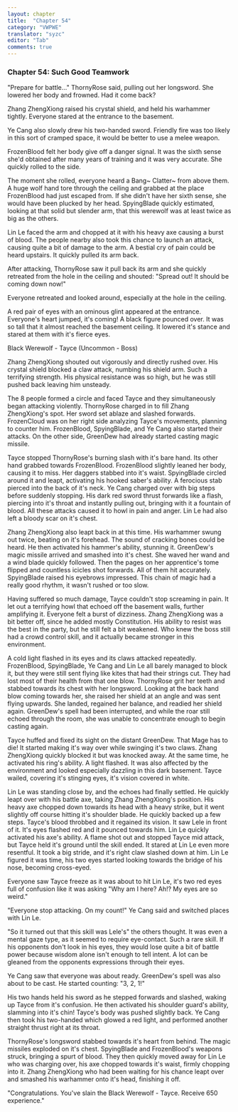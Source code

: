 ```yaml
---
layout: chapter
title:  "Chapter 54"
category: "VWPWE"
translator: "syzc"
editor: "Tab"
comments: true
---
```


### Chapter 54: Such Good Teamwork
 
"Prepare for battle..." ThornyRose said, pulling out her longsword. She lowered her body and frowned. Had it come back?
 
Zhang ZhengXiong raised his crystal shield, and held his warhammer tightly. Everyone stared at the entrance to the basement.
 
Ye Cang also slowly drew his two-handed sword. Friendly fire was too likely in this sort of cramped space, it would be better to use a melee weapon. 
 
FrozenBlood felt her body give off a danger signal. It was the sixth sense she'd obtained after many years of training and it was very accurate. She quickly rolled to the side.
 
The moment she rolled, everyone heard a Bang~ Clatter~ from above them. A huge wolf hand tore through the ceiling and grabbed at the place FrozenBlood had just escaped from. If she didn't have her sixth sense, she would have been plucked by her head. SpyingBlade quickly estimated, looking at that solid but slender arm, that this werewolf was at least twice as big as the others. 
 
Lin Le faced the arm and chopped at it with his heavy axe causing a burst of blood. The people nearby also took this chance to launch an attack, causing quite a bit of damage to the arm. A bestial cry of pain could be heard upstairs. It quickly pulled its arm back.
 
After attacking, ThornyRose saw it pull back its arm and she quickly retreated from the hole in the ceiling and shouted: "Spread out! It should be coming down now!" 
 
Everyone retreated and looked around, especially at the hole in the ceiling.
 
A red pair of eyes with an ominous glint appeared at the entrance. Everyone's heart jumped, it's coming! A black figure pounced over. It was so tall that it almost reached the basement ceiling. It lowered it's stance and stared at them with it's fierce eyes.  
 
Black Werewolf - Tayce (Uncommon - Boss)
 
Zhang ZhengXiong shouted out vigorously and directly rushed over. His crystal shield blocked a claw attack, numbing his shield arm. Such a terrifying strength. His physical resistance was so high, but he was still pushed back leaving him unsteady.
 
The 8 people formed a circle and faced Tayce and they simultaneously began attacking violently. ThornyRose charged in to fill Zhang ZhengXiong's spot. Her sword set ablaze and slashed forwards. FrozenCloud was on her right side analyzing Tayce's movements, planning to counter him. FrozenBlood, SpyingBlade, and Ye Cang also started their attacks. On the other side, GreenDew had already started casting magic missile.
 
Tayce stopped ThornyRose's burning slash with it's bare hand. Its other hand grabbed towards FrozenBlood. FrozenBlood slightly leaned her body, causing it to miss. Her daggers stabbed into it's waist. SpyingBlade circled around it and leapt, activating his hooked saber's ability. A ferocious stab pierced into the back of it's neck. Ye Cang charged over with big steps before suddenly stopping. His dark red sword thrust forwards like a flash, piercing into it's throat and instantly pulling out, bringing with it a fountain of blood. All these attacks caused it to howl in pain and anger. Lin Le had also left a bloody scar on it's chest. 
 
Zhang ZhengXiong also leapt back in at this time. His warhammer swung out twice, beating on it's forehead. The sound of cracking bones could be heard. He then activated his hammer's ability, stunning it. GreenDew's magic missile arrived and smashed into it's chest. She waved her wand and a wind blade quickly followed. Then the pages on her apprentice's tome flipped and countless icicles shot forwards. All of them hit accurately. SpyingBlade raised his eyebrows impressed. This chain of magic had a really good rhythm, it wasn't rushed or too slow.
 
Having suffered so much damage, Tayce couldn't stop screaming in pain. It let out a terrifying howl that echoed off the basement walls, further amplifying it. Everyone felt a burst of dizziness. Zhang ZhengXiong was a bit better off, since he added mostly Constitution. His ability to resist was the best in the party, but he still felt a bit weakened. Who knew the boss still had a crowd control skill, and it actually became stronger in this environment.
 
A cold light flashed in its eyes and its claws attacked repeatedly. FrozenBlood, SpyingBlade, Ye Cang and Lin Le all barely managed to block it, but they were still sent flying like kites that had their strings cut. They had lost most of their health from that one blow. ThornyRose grit her teeth and stabbed towards its chest with her longsword. Looking at the back hand blow coming towards her, she raised her shield at an angle and was sent flying upwards. She landed, regained her balance, and readied her shield again. GreenDew's spell had been interrupted, and while the roar still echoed through the room, she was unable to concentrate enough to begin casting again.
 
Tayce huffed and fixed its sight on the distant GreenDew. That Mage has to die! It started making it's way over while swinging it's two claws. Zhang ZhengXiong quickly blocked it but was knocked away. At the same time, he activated his ring's ability. A light flashed. It was also affected by the environment and looked especially dazzling in this dark basement. Tayce wailed, covering it's stinging eyes, it's vision covered in white.
 
Lin Le was standing close by, and the echoes had finally settled. He quickly leapt over with his battle axe, taking Zhang ZhengXiong's position. His heavy axe chopped down towards its head with a heavy strike, but it went slightly off course hitting it's shoulder blade. He quickly backed up a few steps. Tayce's blood throbbed and it regained its vision. It saw Lele in front of it. It's eyes flashed red and it pounced towards him. Lin Le quickly activated his axe's ability. A flame shot out and stopped Tayce mid attack, but Tayce held it's ground until the skill ended. It stared at Lin Le even more resentful. It took a big stride, and it's right claw slashed down at him. Lin Le figured it was time, his two eyes started looking towards the bridge of his nose, becoming cross-eyed. 
 
Everyone saw Tayce freeze as it was about to hit Lin Le, it's two red eyes full of confusion like it was asking "Why am I here? Ah!? My eyes are so weird." 
 
"Everyone stop attacking. On my count!" Ye Cang said and switched places with Lin Le.
 
"So it turned out that this skill was Lele's" the others thought. It was even a mental gaze type, as it seemed to require eye-contact. Such a rare skill. If his opponents don't look in his eyes, they would lose quite a bit of battle power because wisdom alone isn't enough to tell intent. A lot can be gleaned from the opponents expressions through their eyes.
 
Ye Cang saw that everyone was about ready. GreenDew's spell was also about to be cast. He started counting: "3, 2, 1!"
 
His two hands held his sword as he stepped forwards and slashed, waking up Tayce from it's confusion. He then activated his shoulder guard's ability, slamming into it's chin! Tayce's body was pushed slightly back. Ye Cang then took his two-handed which glowed a red light, and performed another straight thrust right at its throat.
 
ThornyRose's longsword stabbed towards it's heart from behind. The magic missiles exploded on it's chest. SpyingBlade and FrozenBlood's weapons struck, bringing a spurt of blood. They then quickly moved away for Lin Le who was charging over, his axe chopped towards it's waist, firmly chopping into it. Zhang ZhengXiong who had been waiting for his chance leapt over and smashed his warhammer onto it's head, finishing it off.
 
"Congratulations. You've slain the Black Werewolf - Tayce. Receive 650 experience."